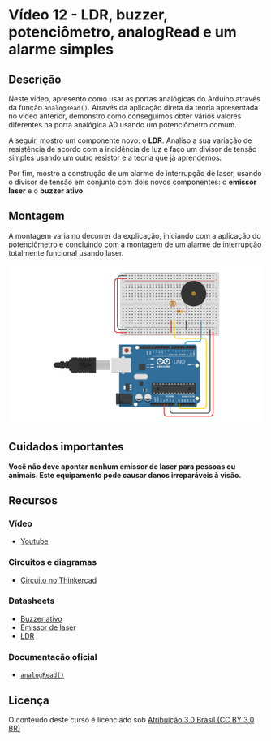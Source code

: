 # Vídeo 12 - LDR, buzzer, potenciômetro, analogRead e um alarme simples

## Descrição

Neste vídeo, apresento como usar as portas analógicas do Arduino através da função `analogRead()`. Através da aplicação direta da teoria apresentada no video anterior, demonstro como conseguimos obter vários valores diferentes na porta analógica A0 usando um potenciômetro comum.

A seguir, mostro um componente novo: o **LDR**. Analiso a sua variação de resistência de acordo com a incidência de luz e faço um divisor de tensão simples usando um outro resistor e a teoria que já aprendemos.

Por fim, mostro a construção de um alarme de interrupção de laser, usando o divisor de tensão em conjunto com dois novos componentes: o **emissor laser** e o **buzzer ativo**.

## Montagem

A montagem varia no decorrer da explicação, iniciando com a aplicação do potenciômetro e concluindo com a montagem de um alarme de interrupção totalmente funcional usando laser.

![Montagem do circuito do vídeo 12](imagens/montagem.png)

## Cuidados importantes

**Você não deve apontar nenhum emissor de laser para pessoas ou animais. Este equipamento pode causar danos irreparáveis à visão.**

## Recursos

### Vídeo

* [Youtube](https://youtu.be/)

### Circuitos e diagramas

* [Circuito no Thinkercad](https://www.tinkercad.com/things/haCbqNjYgH4)

### Datasheets

* [Buzzer ativo](../datasheets/buzzer-active.pdf)
* [Emissor de laser](../datasheets/laser.pdf)
* [LDR](../datasheets/ldr.pdf)

### Documentação oficial

* [`analogRead()`](https://www.arduino.cc/reference/en/language/functions/analog-io/analogread/)

## Licença

O conteúdo deste curso é licenciado sob [Atribuição 3.0 Brasil (CC BY 3.0 BR)](https://creativecommons.org/licenses/by/3.0/br)